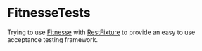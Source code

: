 # FitnesseTests

Trying to use [Fitnesse](http://www.fitnesse.org/) with [RestFixture](https://github.com/smartrics/RestFixture)
to provide an easy to use acceptance testing framework.
